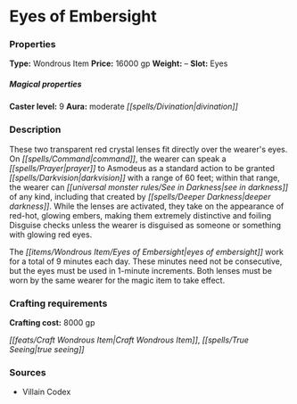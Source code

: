 ﻿---
Title: "Eyes of Embersight"
Type: "Wondrous Item"
Price: "16000 gp"
Weight: "–"
Slot: "Eyes"
Caster level: "9"
Aura: "moderate divination"
Description: |
  "These two transparent red crystal lenses fit directly over the wearer's eyes. On command, the wearer can speak a prayer to Asmodeus as a standard action to be granted darkvision with a range of 60 feet; within that range, the wearer can see in darkness of any kind, including that created by _deeper darkness_. While the lenses are activated, they take on the appearance of red-hot, glowing embers, making them extremely distinctive and foiling Disguise checks unless the wearer is disguised as someone or something with glowing red eyes.
  The _eyes of embersight_ work for a total of 9 minutes each day. These minutes need not be consecutive, but the eyes must be used in 1-minute increments. Both lenses must be worn by the same wearer for the magic item to take effect."
Crafting cost: "8000 gp"
Sources: "['Villain Codex']"
---

# Eyes of Embersight

### Properties

**Type:** Wondrous Item **Price:** 16000 gp **Weight:** – **Slot:** Eyes

##### Magical properties

**Caster level:** 9 **Aura:** moderate _[[spells/Divination|divination]]_

### Description

These two transparent red crystal lenses fit directly over the wearer's eyes. On _[[spells/Command|command]]_, the wearer can speak a _[[spells/Prayer|prayer]]_ to Asmodeus as a standard action to be granted _[[spells/Darkvision|darkvision]]_ with a range of 60 feet; within that range, the wearer can _[[universal monster rules/See in Darkness|see in darkness]]_ of any kind, including that created by _[[spells/Deeper Darkness|deeper darkness]]_. While the lenses are activated, they take on the appearance of red-hot, glowing embers, making them extremely distinctive and foiling Disguise checks unless the wearer is disguised as someone or something with glowing red eyes.

The _[[items/Wondrous Item/Eyes of Embersight|eyes of embersight]]_ work for a total of 9 minutes each day. These minutes need not be consecutive, but the eyes must be used in 1-minute increments. Both lenses must be worn by the same wearer for the magic item to take effect.

### Crafting requirements

**Crafting cost:** 8000 gp

_[[feats/Craft Wondrous Item|Craft Wondrous Item]]_, _[[spells/True Seeing|true seeing]]_

### Sources

* Villain Codex